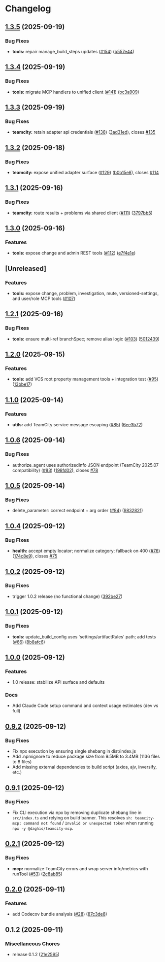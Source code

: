 # Changelog

## [1.3.5](https://github.com/Daghis/teamcity-mcp/compare/v1.3.4...v1.3.5) (2025-09-19)


### Bug Fixes

* **tools:** repair manage_build_steps updates ([#154](https://github.com/Daghis/teamcity-mcp/issues/154)) ([b557e44](https://github.com/Daghis/teamcity-mcp/commit/b557e4424d5129de9d3b6e3240e1a876488da040))

## [1.3.4](https://github.com/Daghis/teamcity-mcp/compare/v1.3.3...v1.3.4) (2025-09-19)


### Bug Fixes

* **tools:** migrate MCP handlers to unified client ([#141](https://github.com/Daghis/teamcity-mcp/issues/141)) ([bc3a909](https://github.com/Daghis/teamcity-mcp/commit/bc3a909f6eb8c30798865c8b48604aca5405efc8))

## [1.3.3](https://github.com/Daghis/teamcity-mcp/compare/v1.3.2...v1.3.3) (2025-09-19)


### Bug Fixes

* **teamcity:** retain adapter api credentials ([#138](https://github.com/Daghis/teamcity-mcp/issues/138)) ([3ad31ed](https://github.com/Daghis/teamcity-mcp/commit/3ad31edf227eac904eee84ec3a80d16455ae37fc)), closes [#135](https://github.com/Daghis/teamcity-mcp/issues/135)

## [1.3.2](https://github.com/Daghis/teamcity-mcp/compare/v1.3.1...v1.3.2) (2025-09-18)


### Bug Fixes

* **teamcity:** expose unified adapter surface ([#129](https://github.com/Daghis/teamcity-mcp/issues/129)) ([b0b15e8](https://github.com/Daghis/teamcity-mcp/commit/b0b15e8597d5a79c064388be38c3ffe9c0e1fc09)), closes [#114](https://github.com/Daghis/teamcity-mcp/issues/114)

## [1.3.1](https://github.com/Daghis/teamcity-mcp/compare/v1.3.0...v1.3.1) (2025-09-16)


### Bug Fixes

* **teamcity:** route results + problems via shared client ([#111](https://github.com/Daghis/teamcity-mcp/issues/111)) ([3797bb5](https://github.com/Daghis/teamcity-mcp/commit/3797bb57d8421e2cb243112a9b1cdfda92fff1f7))

## [1.3.0](https://github.com/Daghis/teamcity-mcp/compare/v1.2.1...v1.3.0) (2025-09-16)


### Features

* **tools:** expose change and admin REST tools ([#112](https://github.com/Daghis/teamcity-mcp/issues/112)) ([e7f4e1e](https://github.com/Daghis/teamcity-mcp/commit/e7f4e1e74bb28572ffc3ee7a0fced6090c4f92ef))

## [Unreleased]

### Features

* **tools:** expose change, problem, investigation, mute, versioned-settings, and user/role MCP tools ([#107](https://github.com/Daghis/teamcity-mcp/issues/107))

## [1.2.1](https://github.com/Daghis/teamcity-mcp/compare/v1.2.0...v1.2.1) (2025-09-16)


### Bug Fixes

* **tools:** ensure multi-ref branchSpec; remove alias logic ([#103](https://github.com/Daghis/teamcity-mcp/issues/103)) ([5012439](https://github.com/Daghis/teamcity-mcp/commit/5012439caa926422960d5ac569579a3a725732ad))

## [1.2.0](https://github.com/Daghis/teamcity-mcp/compare/v1.1.0...v1.2.0) (2025-09-15)


### Features

* **tools:** add VCS root property management tools + integration test ([#95](https://github.com/Daghis/teamcity-mcp/issues/95)) ([13bbe17](https://github.com/Daghis/teamcity-mcp/commit/13bbe178564a53564aad4fcdb99bb3f2e5db4cb8))

## [1.1.0](https://github.com/Daghis/teamcity-mcp/compare/v1.0.6...v1.1.0) (2025-09-14)


### Features

* **utils:** add TeamCity service message escaping ([#85](https://github.com/Daghis/teamcity-mcp/issues/85)) ([6ee3b72](https://github.com/Daghis/teamcity-mcp/commit/6ee3b72e4db065faa0e01c7046328e1d4e1375c8))

## [1.0.6](https://github.com/Daghis/teamcity-mcp/compare/v1.0.5...v1.0.6) (2025-09-14)


### Bug Fixes

* authorize_agent uses authorizedInfo JSON endpoint (TeamCity 2025.07 compatibility) ([#83](https://github.com/Daghis/teamcity-mcp/issues/83)) ([198fd02](https://github.com/Daghis/teamcity-mcp/commit/198fd02ca8b6e89d83f87a1a94aafeadda593504)), closes [#78](https://github.com/Daghis/teamcity-mcp/issues/78)

## [1.0.5](https://github.com/Daghis/teamcity-mcp/compare/v1.0.4...v1.0.5) (2025-09-14)


### Bug Fixes

* delete_parameter: correct endpoint + arg order ([#84](https://github.com/Daghis/teamcity-mcp/issues/84)) ([9832821](https://github.com/Daghis/teamcity-mcp/commit/9832821e65fd945ec5ff0da2b85f744f413e7782))

## [1.0.4](https://github.com/Daghis/teamcity-mcp/compare/v1.0.3...v1.0.4) (2025-09-12)


### Bug Fixes

* **health:** accept empty locator; normalize category; fallback on 400 ([#76](https://github.com/Daghis/teamcity-mcp/issues/76)) ([174c8e9](https://github.com/Daghis/teamcity-mcp/commit/174c8e932301b1b2262bfb704a73c4647520d3bf)), closes [#75](https://github.com/Daghis/teamcity-mcp/issues/75)

## [1.0.2](https://github.com/Daghis/teamcity-mcp/compare/v1.0.1...v1.0.2) (2025-09-12)


### Bug Fixes

* trigger 1.0.2 release (no functional change) ([392be27](https://github.com/Daghis/teamcity-mcp/commit/392be27fe705d55fb8a3057120ff5e2c0a41ca8a))

## [1.0.1](https://github.com/Daghis/teamcity-mcp/compare/v1.0.0...v1.0.1) (2025-09-12)


### Bug Fixes

* **tools:** update_build_config uses 'settings/artifactRules' path; add tests ([#66](https://github.com/Daghis/teamcity-mcp/issues/66)) ([8b8afc6](https://github.com/Daghis/teamcity-mcp/commit/8b8afc6f41038bcde21a50a8662f90fa4acb7e9a))

## [1.0.0](https://github.com/Daghis/teamcity-mcp/compare/v0.9.2...v1.0.0) (2025-09-12)

### Features
- 1.0 release: stabilize API surface and defaults

### Docs
- Add Claude Code setup command and context usage estimates (dev vs full)

## [0.9.2](https://github.com/Daghis/teamcity-mcp/compare/v0.9.1...v0.9.2) (2025-09-12)

### Bug Fixes
- Fix npx execution by ensuring single shebang in dist/index.js
- Add .npmignore to reduce package size from 9.5MB to 3.4MB (1136 files to 8 files)
- Add missing external dependencies to build script (axios, ajv, inversify, etc.)

## [0.9.1](https://github.com/Daghis/teamcity-mcp/compare/v0.9.0...v0.9.1) (2025-09-12)

### Bug Fixes
- Fix CLI execution via npx by removing duplicate shebang line in `src/index.ts` and relying on build banner. This resolves `sh: teamcity-mcp: command not found` / `Invalid or unexpected token` when running `npx -y @daghis/teamcity-mcp`.

## [0.2.1](https://github.com/Daghis/teamcity-mcp/compare/v0.2.0...v0.2.1) (2025-09-12)


### Bug Fixes

* **mcp:** normalize TeamCity errors and wrap server info/metrics with runTool ([#53](https://github.com/Daghis/teamcity-mcp/issues/53)) ([2c8ab85](https://github.com/Daghis/teamcity-mcp/commit/2c8ab855a85e5faec4216a498c089e3a1a93ed7b))

## [0.2.0](https://github.com/Daghis/teamcity-mcp/compare/v0.1.2...v0.2.0) (2025-09-11)


### Features

* add Codecov bundle analysis ([#28](https://github.com/Daghis/teamcity-mcp/issues/28)) ([87c3de8](https://github.com/Daghis/teamcity-mcp/commit/87c3de85af34bec5b071d82612d67ba4d5a52702))

## 0.1.2 (2025-09-11)


### Miscellaneous Chores

* release 0.1.2 ([21e2595](https://github.com/Daghis/teamcity-mcp/commit/21e25950074ed49bd3e6c571f432f27fb8bd434e))
